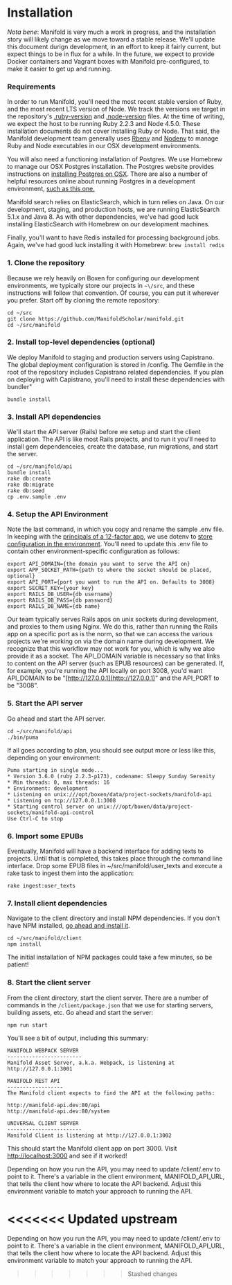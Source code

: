 # Installation

_Nota bene_: Manifold is very much a work in progress, and the installation story will likely change as we move toward a stable release. We'll update this document durign development, in an effort to keep it fairly current, but expect things to be in flux for a while. In the future, we expect to provide Docker containers and Vagrant boxes with Manifold pre-configured, to make it easier to get up and running.

### Requirements

In order to run Manifold, you'll need the most recent stable version of Ruby, and the most recent LTS version of Node. We track the versions we target in the repository's [.ruby-version](https://github.com/ManifoldScholar/manifold/blob/development/api/.ruby-version) and [.node-version](https://github.com/ManifoldScholar/manifold/blob/development/client/.node-version) files. At the time of writing, we expect the host to be running Ruby 2.2.3 and Node 4.5.0. These installation documents do not cover installing Ruby or Node. That said, the Manifold development team generally uses [Rbenv](https://github.com/rbenv/rbenv) and [Nodenv](https://github.com/nodenv/nodenv) to manage Ruby and Node executables in our OSX development environments.

You will also need a functioning installation of Postgres. We use Homebrew to manage our OSX Postgres installation. The Postgres website provides instructions on [installing Postgres on OSX](https://www.postgresql.org/download/macosx/). There are also a number of helpful resources online about running Postgres in a development environment, [such as this one.](https://www.codefellows.org/blog/three-battle-tested-ways-to-install-postgresql/)

Manifold search relies on ElasticSearch, which in turn relies on Java. On our development, staging, and production hosts, we are running ElasticSearch 5.1.x and Java 8. As with other dependencies, we've had good luck installing ElasticSearch with Homebrew on our development machines.

Finally, you'll want to have Redis installed for processing background jobs. Again, we've had good luck installing it with Homebrew: `brew install redis`

### 1. Clone the repository

Because we rely heavily on Boxen for configuring our development environments, we typically store our projects in `~\/src`, and these instructions will follow that convention. Of course, you can put it wherever you prefer. Start off by cloning the remote repository:

```
cd ~/src
git clone https://github.com/ManifoldScholar/manifold.git
cd ~/src/manifold
```

### 2. Install top-level dependencies \(optional\)

We deploy Manifold to staging and production servers using Capistrano. The global deployment configuration is stored in /config. The Gemfile in the root of the repository includes Capistrano related dependencies. If you plan on deploying with Capistrano, you'll need to install these dependencies with bundler"

`bundle install`

### 3. Install API dependencies

We'll start the API server \(Rails\) before we setup and start the client application. The API is like most Rails projects, and to run it you'll need to install gem dependenceies, create the database, run migrations, and start the server.

```
cd ~/src/manifold/api
bundle install
rake db:create
rake db:migrate
rake db:seed
cp .env.sample .env
```

### 4. Setup the API Environment

Note the last command, in which you copy and rename the sample .env file. In keeping with the [principals of a 12-factor app](https://12factor.net/), we use dotenv to [store configuration in the environment](https://12factor.net/config). You'll need to update this .env file to contain other environment-specific configuration as follows:

```
export API_DOMAIN={the domain you want to serve the API on}
export APP_SOCKET_PATH={path to where the socket should be placed, optional}
export API_PORT={port you want to run the API on. Defaults to 3008}
export SECRET_KEY={your key}
export RAILS_DB_USER={db username}
export RAILS_DB_PASS={db password}
export RAILS_DB_NAME={db name}
```

Our team typically serves Rails apps on unix sockets during development, and proxies to them using Nginx. We do this, rather than running the Rails app on a specific port as is the norm, so that we can access the various projects we're working on via the domain name during development. We recognize that this workflow may not work for you, which is why we also provide it as a socket. The API\_DOMAIN variable is necessary so that links to content on the API server \(such as EPUB resources\) can be generated. If, for example, you're running the API locally on port 3008, you'd want API\_DOMAIN to be "[http://127.0.0.1](http://127.0.0.1)" and the API\_PORT to be "3008".

### 5. Start the API server

Go ahead and start the API server.

```
cd ~/src/manifold/api
./bin/puma
```

If all goes according to plan, you should see output more or less like this, depending on your environment:

```
Puma starting in single mode...
* Version 3.6.0 (ruby 2.2.3-p173), codename: Sleepy Sunday Serenity
* Min threads: 0, max threads: 16
* Environment: development
* Listening on unix:///opt/boxen/data/project-sockets/manifold-api
* Listening on tcp://127.0.0.1:3008
* Starting control server on unix:///opt/boxen/data/project-sockets/manifold-api-control
Use Ctrl-C to stop
```

### 6. Import some EPUBs

Eventually, Manifold will have a backend interface for adding texts to projects. Until that is completed, this takes place through the command line interface. Drop some EPUB files in ~/src/manifold/user\_texts and execute a rake task to ingest them into the application:

```
rake ingest:user_texts
```

### 7. Install client dependencies

Navigate to the client directory and install NPM dependencies. If you don't have NPM installed, [go ahead and install it](http://blog.npmjs.org/post/85484771375/how-to-install-npm).

```
cd ~/src/manifold/client
npm install
```

The initial installation of NPM packages could take a few minutes, so be patient!

### 8. Start the client server

From the client directory, start the client server. There are a number of commands in the `/client/package.json` that we use for starting servers, building assets, etc. Go ahead and start the server:

```
npm run start
```

You'll see a bit of output, including this summary:

```
MANIFOLD WEBPACK SERVER
------------------------
Manifold Asset Server, a.k.a. Webpack, is listening at http://127.0.0.1:3001

MANIFOLD REST API
------------------
The Manifold client expects to find the API at the following paths:

http://manifold-api.dev:80/api
http://manifold-api.dev:80/system

UNIVERSAL CLIENT SERVER
------------------------
Manifold Client is listening at http://127.0.0.1:3002
```

This should start the Manifold client app on port 3000. Visit [http://localhost:3000](http://localhost:3000) and see if it worked!

Depending on how you run the API, you may need to update /client/.env to point to it. There's a variable in the client environment, MANIFOLD\_API\_URL, that tells the client how where to locate the API backend. Adjust this environment variable to match your approach to running the API.

<<<<<<< Updated upstream
=======
Depending on how you run the API, you may need to update /client/.env to point to it. There's a variable in the client environment, MANIFOLD\_API\_URL, that tells the client how where to locate the API backend. Adjust this environment variable to match your approach to running the API.
>>>>>>> Stashed changes
